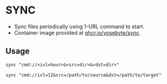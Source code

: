 # SYNC

- Sync files periodically using 1-URL command to start. 
- Container image provided at [ghcr.io/yosebyte/sync](https://ghcr.io/yosebyte/sync).

## Usage

```
sync "cmd://<ivl=hour>&<src=dir>&<dst=dir>"

sync "cmd://ivl=12&src=/path/to/source&dst=/path/to/target"
```